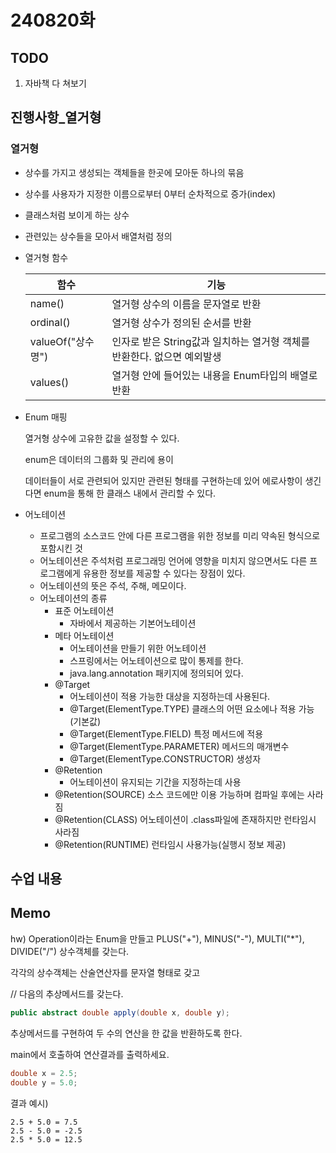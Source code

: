 # 240820화

## TODO

1. 자바책 다 쳐보기

## 진행사항_열거형

### 열거형

* 상수를 가지고 생성되는 객체들을 한곳에 모아둔 하나의 묶음

* 상수를 사용자가 지정한 이름으로부터 0부터 순차적으로 증가(index)

* 클래스처럼 보이게 하는 상수

* 관련있는 상수들을 모아서 배열처럼 정의

* 열거형 함수

  | 함수              | 기능                                                         |
  | ----------------- | ------------------------------------------------------------ |
  | name()            | 열거형 상수의 이름을 문자열로 반환                           |
  | ordinal()         | 열거형 상수가 정의된 순서를 반환                             |
  | valueOf("상수명") | 인자로 받은 String값과 일치하는 열거형 객체를 반환한다. 없으면 예외발생 |
  | values()          | 열거형 안에 들어있는 내용을 Enum타입의 배열로 반환           |

* Enum 매핑

  열거형 상수에 고유한 값을 설정할 수 있다.

  enum은 데이터의 그룹화 및 관리에 용이

  데이터들이 서로 관련되어 있지만 관련된 형태를 구현하는데 있어 에로사항이 생긴다면 enum을 통해 한 클래스 내에서 관리할 수 있다.

* 어노테이션

  * 프로그램의 소스코드 안에 다른 프로그램을 위한 정보를 미리 약속된 형식으로 포함시킨 것
  * 어노테이션은 주석처럼 프로그래밍 언어에 영향을 미치지 않으면서도 다른 프로그램에게 유용한 정보를 제공할 수 있다는 장점이 있다.
  * 어노테이션의 뜻은 주석, 주해, 메모이다.
  * 어노테이션의 종류
    * 표준 어노테이션
      * 자바에서 제공하는 기본어노테이션
    * 메타 어노테이션
      * 어노테이션을 만들기 위한 어노테이션
      * 스프링에서는 어노테이션으로 많이 통제를 한다.
      * java.lang.annotation 패키지에 정의되어 있다.
    * @Target
      * 어노테이션이 적용 가능한 대상을 지정하는데 사용된다.
      * @Target(ElementType.TYPE) 클래스의 어떤 요소에나 적용 가능(기본값)
      * @Target(ElementType.FIELD) 특정 메서드에 적용
      * @Target(ElementType.PARAMETER) 메서드의 매개변수
      * @Target(ElementType.CONSTRUCTOR) 생성자
    * @Retention
      * 어노테이션이 유지되는 기간을 지정하는데 사용
    * @Retention(SOURCE) 소스 코드에만 이용 가능하며 컴파일 후에는 사라짐
    * @Retention(CLASS) 어노테이션이 .class파일에 존재하지만 런타임시 사라짐
    * @Retention(RUNTIME) 런타임시 사용가능(실행시 정보 제공)

## 수업 내용

## Memo

hw) Operation이라는 Enum을 만들고 PLUS("+"), MINUS("-"), MULTI("*"), DIVIDE("/") 상수객체를 갖는다.

각각의 상수객체는 산술연산자를 문자열 형태로 갖고

// 다음의 추상메서드를 갖는다.

```java
public abstract double apply(double x, double y);
```

추상메서드를 구현하여 두 수의 연산을 한 값을 반환하도록 한다.

main에서 호출하여 연산결과를 출력하세요.

```java
double x = 2.5;
double y = 5.0;
```

결과 예시)

```
2.5 + 5.0 = 7.5
2.5 - 5.0 = -2.5
2.5 * 5.0 = 12.5
```

